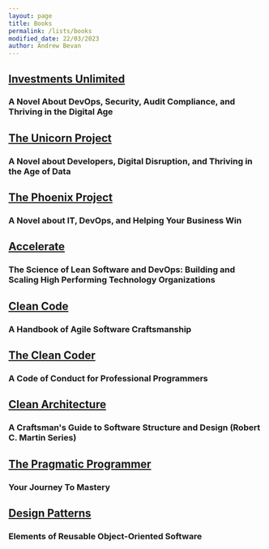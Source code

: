 ```yaml
---
layout: page
title: Books
permalink: /lists/books
modified_date: 22/03/2023
author: Andrew Bevan
---
```


## [Investments Unlimited](https://www.amazon.com/Investments-Unlimited-Compliance-Thriving-Digital/dp/1950508536/)

### A Novel About DevOps, Security, Audit Compliance, and Thriving in the Digital Age

## [The Unicorn Project](https://www.amazon.com/Unicorn-Project-Developers-Disruption-Thriving-ebook/dp/B07QT9QR41/)

### A Novel about Developers, Digital Disruption, and Thriving in the Age of Data

## [The Phoenix Project](https://www.amazon.com/Phoenix-Project-DevOps-Helping-Business-ebook/dp/B078Y98RG8/)

### A Novel about IT, DevOps, and Helping Your Business Win

## [Accelerate](https://www.amazon.com/Accelerate-Software-Performing-Technology-Organizations-ebook/dp/B07B9F83WM/)

### The Science of Lean Software and DevOps: Building and Scaling High Performing Technology Organizations

## [Clean Code](https://www.amazon.com/Clean-Code-Handbook-Software-Craftsmanship/dp/0132350882/)

### A Handbook of Agile Software Craftsmanship

## [The Clean Coder](https://www.amazon.com/Clean-Coder-Conduct-Professional-Programmers/dp/0137081073/)

### A Code of Conduct for Professional Programmers

## [Clean Architecture](https://www.amazon.com/Clean-Architecture-Craftsmans-Software-Structure-ebook/dp/B075LRM681/)

### A Craftsman's Guide to Software Structure and Design (Robert C. Martin Series)

## [The Pragmatic Programmer](https://www.amazon.com/Pragmatic-Programmer-journey-mastery-Anniversary/dp/0135957052/)

### Your Journey To Mastery

## [Design Patterns](https://www.amazon.com/Design-Patterns-Object-Oriented-Addison-Wesley-Professional-ebook/dp/B000SEIBB8)

### Elements of Reusable Object-Oriented Software
